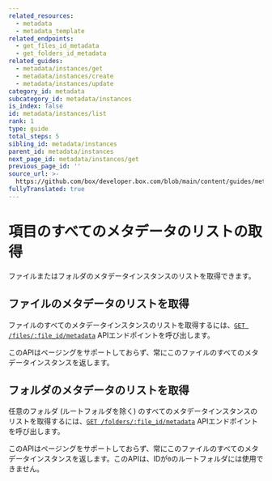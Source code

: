 ```yaml
---
related_resources:
  - metadata
  - metadata_template
related_endpoints:
  - get_files_id_metadata
  - get_folders_id_metadata
related_guides:
  - metadata/instances/get
  - metadata/instances/create
  - metadata/instances/update
category_id: metadata
subcategory_id: metadata/instances
is_index: false
id: metadata/instances/list
rank: 1
type: guide
total_steps: 5
sibling_id: metadata/instances
parent_id: metadata/instances
next_page_id: metadata/instances/get
previous_page_id: ''
source_url: >-
  https://github.com/box/developer.box.com/blob/main/content/guides/metadata/instances/list.md
fullyTranslated: true
---
```

# 項目のすべてのメタデータのリストの取得

ファイルまたはフォルダのメタデータインスタンスのリストを取得できます。

## ファイルのメタデータのリストを取得

ファイルのすべてのメタデータインスタンスのリストを取得するには、[`GET /files/:file_id/metadata`][get_metadata_file] APIエンドポイントを呼び出します。

<Samples id="get_files_id_metadata">

</Samples>

<Message warning>

このAPIはページングをサポートしておらず、常にこのファイルのすべてのメタデータインスタンスを返します。

</Message>

## フォルダのメタデータのリストを取得

任意のフォルダ (ルートフォルダを除く) のすべてのメタデータインスタンスのリストを取得するには、[`GET /folders/:file_id/metadata`][get_metadata_file] APIエンドポイントを呼び出します。

<Samples id="get_folders_id_metadata">

</Samples>

<Message warning>

このAPIはページングをサポートしておらず、常にこのファイルのすべてのメタデータインスタンスを返します。このAPIは、IDが`0`のルートフォルダには使用できません。

</Message>

[get_metadata_file]: e://get_files_id_metadata

[get_metadata_folder]: e://get_folders_id_metadata